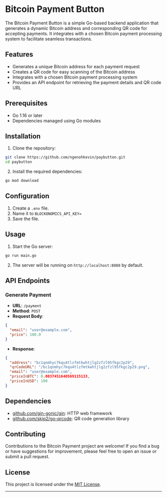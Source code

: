 
# Bitcoin Payment Button

The Bitcoin Payment Button is a simple Go-based backend application that generates a dynamic Bitcoin address and corresponding QR code for accepting payments. It integrates with a chosen Bitcoin payment processing system to facilitate seamless transactions.

## Features

- Generates a unique Bitcoin address for each payment request
- Creates a QR code for easy scanning of the Bitcoin address
- Integrates with a chosen Bitcoin payment processing system
- Provides an API endpoint for retrieving the payment details and QR code URL

## Prerequisites

- Go 1.16 or later
- Dependencies managed using Go modules

## Installation

1. Clone the repository:

```bash
git clone https://github.com/ngenohkevin/paybutton.git
cd paybutton
```

2. Install the required dependencies:

```bash
go mod download
```

## Configuration

1. Create a `.env` file.
2. Name it to `BLOCKONOMICS_API_KEY=`
3. Save the file.

## Usage

1. Start the Go server:

```bash
go run main.go
```

2. The server will be running on `http://localhost:8080` by default.

## API Endpoints

### Generate Payment

- **URL**: `/payment`
- **Method**: `POST`
- **Request Body**:

```json
{
  "email": "user@example.com",
  "price": 100.0
}
```

- **Response**:

```json
{
  "address": "bc1qnmhyc7kqu4tlzfmtkwhtjlg2zfzl95fkgc2p29",
  "qrCodeURL": "/bc1qnmhyc7kqu4tlzfmtkwhtjlg2zfzl95fkgc2p29.png",
  "email": "user@example.com",
  "priceInBTC": 0.0037451640569115133,
  "priceInUSD": 100
}
```

## Dependencies

- [github.com/gin-gonic/gin](https://github.com/gin-gonic/gin): HTTP web framework
- [github.com/skip2/go-qrcode](https://github.com/skip2/go-qrcode): QR code generation library

## Contributing

Contributions to the Bitcoin Payment project are welcome! If you find a bug or have suggestions for improvement, please feel free to open an issue or submit a pull request.

## License

This project is licensed under the [MIT License](LICENSE).

---
